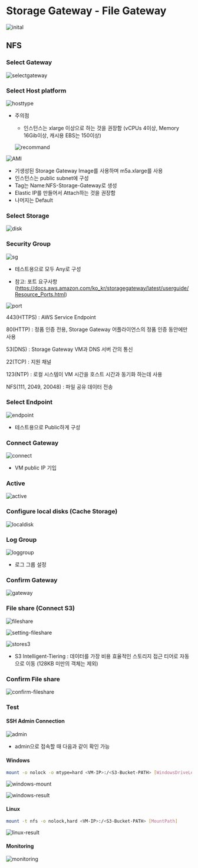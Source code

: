 # Storage Gateway - File Gateway

![inital](images/inital.png)

## NFS

### Select Gateway

![selectgateway](images/selectgateway.png)



### Select Host platform

![hosttype](images/hosttype.png)

- 주의점

  - 인스턴스는 xlarge 이상으로 하는 것을 권장함 (vCPUs 4이상, Memory 16Gib이상, 캐시용 EBS는 150이상)

  ![recommand](images/recommand.png)

![AMI](images/ami.png)

- 기생성된 Storage Gateway Image를 사용하며 m5a.xlarge를 사용
- 인스턴스는 public subnet에 구성
- Tag는 Name:NFS-Storage-Gateway로 생성
- Elastic IP를 만들어서 Attach하는 것을 권장함
- 나머지는 Default

### Select Storage

![disk](images/disk.png)

### Security Group

![sg](images/sg.png)

- 테스트용으로 모두 Any로 구성

- 참고: 포트 요구사항 (https://docs.aws.amazon.com/ko_kr/storagegateway/latest/userguide/Resource_Ports.html)

![port](images/port.png)

443(HTTPS) : AWS Service Endpoint

80(HTTP) : 정품 인증 전용, Storage Gateway 어플라이언스의 정품 인증 동안에만 사용

53(DNS) : Storage Gateway VM과 DNS 서버 간의 통신

22(TCP) : 지원 채널

123(NTP) : 로컬 시스템이 VM 시간을 호스트 시간과 동기화 하는데 사용

NFS(111, 2049, 20048) : 파일 공유 데이터 전송



### Select Endpoint

![endpoint](images/endpoint.png)

- 테스트용으로 Public하게 구성



### Connect Gateway

![connect](images/connect.png)

- VM public IP 기입



### Active

![active](images/active.png)



### Configure local disks (Cache Storage)

![localdisk](images/localdisk.png)



### Log Group

![loggroup](images/loggroup.png)

- 로그 그룹 설정



### Confirm Gateway

![gateway](images/gateway.png)



### File share (Connect S3)

![fileshare](images/fileshare.png)

![setting-fileshare](images/setting-fileshare.png)

![stores3](images/stores3.png)

- S3 Intelligent-Tiering : 데이터를 가장 비용 효율적인 스토리지 접근 티어로 자동으로 이동 (128KB 미만의 객체는 제외)

### Confirm File share

![confirm-fileshare](images/confirm-fileshare.png)



### Test

#### SSH Admin Connection

![admin](images/admin.png)

- admin으로 접속할 때 다음과 같이 확인 가능

#### Windows

```bash
mount -o nolock -o mtype=hard <VM-IP>:/<S3-Bucket-PATH> [WindowsDriveLetter]:
```

![windows-mount](images/windows-mount.png)

![windows-result](images/windows-result.png)



#### Linux

```bash
mount -t nfs -o nolock,hard <VM-IP>:/<S3-Bucket-PATH> [MountPath]
```

![linux-result](images/linux-result.png)

#### Monitoring

![monitoring](images/monitoring.png)